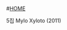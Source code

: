  #[HOME](https://github.com/GeekInTheClass/Coldplay/blob/master/README.md#album-history)

5집 Mylo Xyloto (2011)
